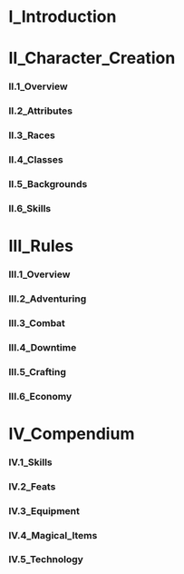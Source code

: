 # I_Introduction

# II_Character_Creation
### II.1_Overview
### II.2_Attributes
### II.3_Races
### II.4_Classes
### II.5_Backgrounds
### II.6_Skills

# III_Rules
### III.1_Overview
### III.2_Adventuring
### III.3_Combat
### III.4_Downtime
### III.5_Crafting
### III.6_Economy

# IV_Compendium
### IV.1_Skills
### IV.2_Feats
### IV.3_Equipment
### IV.4_Magical_Items
### IV.5_Technology
